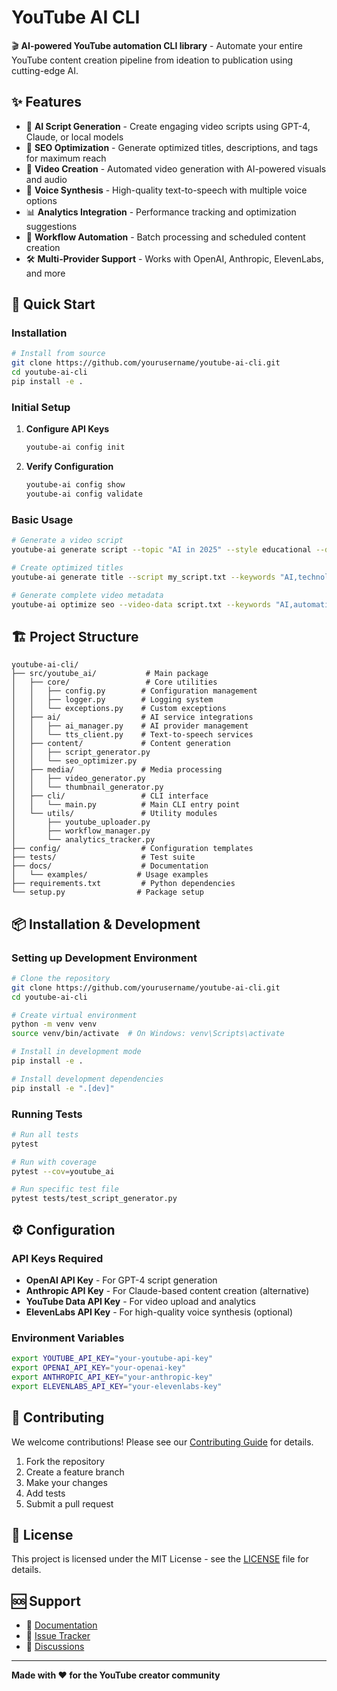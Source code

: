 # YouTube AI CLI

🎬 **AI-powered YouTube automation CLI library** - Automate your entire YouTube content creation pipeline from ideation to publication using cutting-edge AI.

## ✨ Features

- 🤖 **AI Script Generation** - Create engaging video scripts using GPT-4, Claude, or local models
- 🎯 **SEO Optimization** - Generate optimized titles, descriptions, and tags for maximum reach
- 🎥 **Video Creation** - Automated video generation with AI-powered visuals and audio
- 🎵 **Voice Synthesis** - High-quality text-to-speech with multiple voice options
- 📊 **Analytics Integration** - Performance tracking and optimization suggestions
- 🔄 **Workflow Automation** - Batch processing and scheduled content creation
- 🛠️ **Multi-Provider Support** - Works with OpenAI, Anthropic, ElevenLabs, and more

## 🚀 Quick Start

### Installation

```bash
# Install from source
git clone https://github.com/yourusername/youtube-ai-cli.git
cd youtube-ai-cli
pip install -e .
```

### Initial Setup

1. **Configure API Keys**
   ```bash
   youtube-ai config init
   ```

2. **Verify Configuration**
   ```bash
   youtube-ai config show
   youtube-ai config validate
   ```

### Basic Usage

```bash
# Generate a video script
youtube-ai generate script --topic "AI in 2025" --style educational --duration 300

# Create optimized titles
youtube-ai generate title --script my_script.txt --keywords "AI,technology,future"

# Generate complete video metadata
youtube-ai optimize seo --video-data script.txt --keywords "AI,automation"
```

## 🏗️ Project Structure

```
youtube-ai-cli/
├── src/youtube_ai/           # Main package
│   ├── core/                 # Core utilities
│   │   ├── config.py        # Configuration management
│   │   ├── logger.py        # Logging system
│   │   └── exceptions.py    # Custom exceptions
│   ├── ai/                  # AI service integrations
│   │   ├── ai_manager.py    # AI provider management
│   │   └── tts_client.py    # Text-to-speech services
│   ├── content/             # Content generation
│   │   ├── script_generator.py
│   │   └── seo_optimizer.py
│   ├── media/               # Media processing
│   │   ├── video_generator.py
│   │   └── thumbnail_generator.py
│   ├── cli/                 # CLI interface
│   │   └── main.py          # Main CLI entry point
│   └── utils/               # Utility modules
│       ├── youtube_uploader.py
│       ├── workflow_manager.py
│       └── analytics_tracker.py
├── config/                  # Configuration templates
├── tests/                   # Test suite
├── docs/                    # Documentation
│   └── examples/           # Usage examples
├── requirements.txt         # Python dependencies
└── setup.py                # Package setup
```

## 📦 Installation & Development

### Setting up Development Environment

```bash
# Clone the repository
git clone https://github.com/yourusername/youtube-ai-cli.git
cd youtube-ai-cli

# Create virtual environment
python -m venv venv
source venv/bin/activate  # On Windows: venv\Scripts\activate

# Install in development mode
pip install -e .

# Install development dependencies
pip install -e ".[dev]"
```

### Running Tests

```bash
# Run all tests
pytest

# Run with coverage
pytest --cov=youtube_ai

# Run specific test file
pytest tests/test_script_generator.py
```

## ⚙️ Configuration

### API Keys Required

- **OpenAI API Key** - For GPT-4 script generation
- **Anthropic API Key** - For Claude-based content creation (alternative)
- **YouTube Data API Key** - For video upload and analytics
- **ElevenLabs API Key** - For high-quality voice synthesis (optional)

### Environment Variables

```bash
export YOUTUBE_API_KEY="your-youtube-api-key"
export OPENAI_API_KEY="your-openai-key"
export ANTHROPIC_API_KEY="your-anthropic-key"
export ELEVENLABS_API_KEY="your-elevenlabs-key"
```

## 🤝 Contributing

We welcome contributions! Please see our [Contributing Guide](docs/contributing_guide.md) for details.

1. Fork the repository
2. Create a feature branch
3. Make your changes
4. Add tests
5. Submit a pull request

## 📄 License

This project is licensed under the MIT License - see the [LICENSE](LICENSE) file for details.

## 🆘 Support

- 📖 [Documentation](https://youtube-ai-cli.readthedocs.io)
- 🐛 [Issue Tracker](https://github.com/yourusername/youtube-ai-cli/issues)
- 💬 [Discussions](https://github.com/yourusername/youtube-ai-cli/discussions)

---

**Made with ❤️ for the YouTube creator community**
